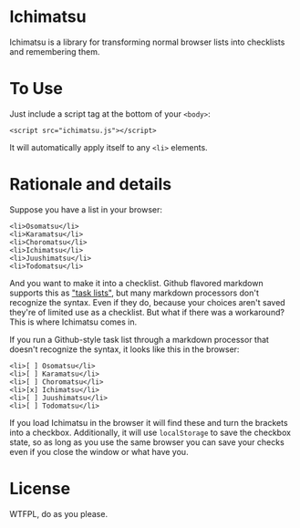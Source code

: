# Ichimatsu

Ichimatsu is a library for transforming normal browser lists into checklists
and remembering them. 

# To Use 

Just include a script tag at the bottom of your `<body>`:

    <script src="ichimatsu.js"></script>

It will automatically apply itself to any `<li>` elements.

# Rationale and details

Suppose you have a list in your browser:

    <li>Osomatsu</li>
    <li>Karamatsu</li>
    <li>Choromatsu</li>
    <li>Ichimatsu</li>
    <li>Juushimatsu</li>
    <li>Todomatsu</li>

And you want to make it into a checklist. Github flavored markdown supports
this as ["task
lists"](https://github.com/blog/1375-task-lists-in-gfm-issues-pulls-comments),
but many markdown processors don't recognize the syntax. Even if they do,
because your choices aren't saved they're of limited use as a checklist. But
what if there was a workaround? This is where Ichimatsu comes in.

If you run a Github-style task list through a markdown processor that doesn't
recognize the syntax, it looks like this in the browser:

    <li>[ ] Osomatsu</li>
    <li>[ ] Karamatsu</li>
    <li>[ ] Choromatsu</li>
    <li>[x] Ichimatsu</li>
    <li>[ ] Juushimatsu</li>
    <li>[ ] Todomatsu</li>

If you load Ichimatsu in the browser it will find these and turn the brackets
into a checkbox. Additionally, it will use `localStorage` to save the checkbox
state, so as long as you use the same browser you can save your checks even if
you close the window or what have you.

# License 

WTFPL, do as you please.
